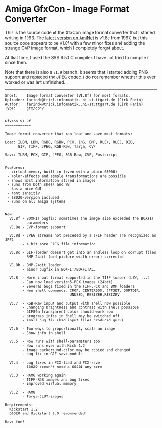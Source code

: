 # Amiga GfxCon - Image Format Converter

This is the source code of the GfxCon image format converter that I started writing in 1993.
The [latest version on AmiNet](https://aminet.net/package/gfx/conv/gfxcon) is v1.8c from 1997, but this source code appears to be v1.8f with
a few minor fixes and adding the strange CVP image format, which I completely forgot about.

At that time, I used the SAS 6.50 C compiler. I have not tried to compile it since then.

Note that there is also a `v1.9` branch. It seems that I started adding PNG support and replaced the JPEG codec.
I do not remember whether this ever worked or was left unfinished.

---

````
Short:    Image format converter (V1.8f) for most formats.
Uploader: farindk@trick.informatik.uni-stuttgart.de (Dirk Farin)
Author:   farindk@trick.informatik.uni-stuttgart.de (Dirk Farin)
Type:     gfx/conv


GfxCon V1.8f
============

Image format converter that can load and save most formats:

Load: ILBM, LBM, RGB8, RGBN, PCX, IMG, BMP, RLE4, RLE8, DIB,
      GIF, TIFF, JPEG, RGB-Raw, Targa, CVP

Save: ILBM, PCX, GIF, JPEG, RGB-Raw, CVP, Postscript


Features:
 - virtual memory built in (even with a plain 68000)
 - color-effects and simple transformations are possible
 - shows most information stored in images
 - runs from both shell and WB
 - has a nice GUI
 - font sensitiv
 - 68020-version included
 - runs on all amiga systems


New:
  V1.8f - BOXFIT bugfix: sometimes the image size exceeded the BOXFIT
          parameters
  V1.8e - CVP-format support

  V1.8d - JPEG streams not preceded by a JFIF header are recognized as JPEG
        - a bit more JPEG file information

  V1.8c - GIF-loader doesn't get into an endless loop on corrupt files
        - BMP-24bit (odd-picture-width-error) corrected

  V1.8b - BMP-24bit loader
        - minor bugfix in BOXFIT/BOXFITALL

  V1.8  - More input format supported in the TIFF loader (LZW, ...)
        - Can now load version5-PCX images (24bit)
        - Several bugs fixed in the TIFF,PCX and BMP loaders
        - New shell commands: CROP, CENTERBOX, OFFSET, SORTDIR,
                              UNUSED, RESIZEH,RESIZEV

  V1.7  - RGB-Raw input and output with shell now possible
        - Changing brightness and contrast with shell possible
        - GIF89a transparent color should work now
        - progress infos in Shell may be switched off
        - small bug fix (bad input files produced guru)

  V1.6  - Two ways to proportionally scale an image
        - Show info in shell

  V1.5  - Now runs with shell-parameters too
        - Now runs even with Kick 1.2
        - image background-color may be copied and changed
        - bug fix in GIF save-module

  V1.4  - bug fixes in PCX-load and PCX-save
        - 68020 doesn't need a 68881 any more

  V1.3  - HAM6 working again
        - TIFF-RGB images and bug fixes
        - improved virtual memory

  V1.2  - HAM8
        - Targa-CLUT-images

Requirements:
  Kickstart 1.2
  68020 and Kickstart 2.0 recommended!

Have fun!
````
